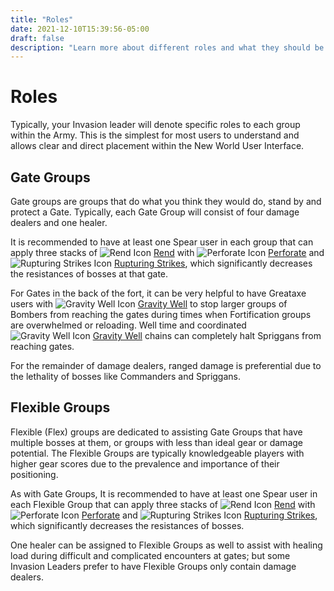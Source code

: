 ```yaml
---
title: "Roles"
date: 2021-12-10T15:39:56-05:00
draft: false
description: "Learn more about different roles and what they should be doing during an Invasion."
---
```


# Roles
Typically, your Invasion leader will denote specific roles to each group within the Army. This is the simplest for most users to understand and allows clear and direct placement within the New World User Interface.

## Gate Groups
Gate groups are groups that do what you think they would do, stand by and protect a Gate. Typically, each Gate Group will consist of four damage dealers and one healer.

It is recommended to have at least one Spear user in each group that can apply three stacks of ![Rend Icon](https://cdn.nwdb.info/db/images/live/v2/status/se_rendt1.png) [Rend](https://nwdb.info/db/status-effect/spear_perforate_rend_upgrade) with ![Perforate Icon](https://cdn.nwdb.info/db/images/live/v2/icons/abilities/spear_perforate.png) [Perforate](https://nwdb.info/db/ability/ability_spear_perforate) and ![Rupturing Strikes Icon](https://cdn.nwdb.info/db/images/live/v2/icons/abilities/spear_perforate_bonusrend.png) [Rupturing Strikes](https://nwdb.info/db/ability/ability_spear_perforate_bonusrend), which significantly decreases the resistances of bosses at that gate.

For Gates in the back of the fort, it can be very helpful to have Greataxe users with ![Gravity Well Icon](https://cdn.nwdb.info/db/images/live/v2/icons/abilities/greataxe_ability6_gravitywell.png) [Gravity Well](https://cdn.nwdb.info/db/images/live/v2/icons/abilities/spear_perforate_bonusrend.png) to stop larger groups of Bombers from reaching the gates during times when Fortification groups are overwhelmed or reloading. Well time and coordinated ![Gravity Well Icon](https://cdn.nwdb.info/db/images/live/v2/icons/abilities/greataxe_ability6_gravitywell.png) [Gravity Well](https://cdn.nwdb.info/db/images/live/v2/icons/abilities/spear_perforate_bonusrend.png) chains can completely halt Spriggans from reaching gates.

For the remainder of damage dealers, ranged damage is preferential due to the lethality of bosses like Commanders and Spriggans.

## Flexible Groups
Flexible (Flex) groups are dedicated to assisting Gate Groups that have multiple bosses at them, or groups with less than ideal gear or damage potential. The Flexible Groups are typically knowledgeable players with higher gear scores due to the prevalence and importance of their positioning.

As with Gate Groups, It is recommended to have at least one Spear user in each Flexible Group that can apply three stacks of ![Rend Icon](https://cdn.nwdb.info/db/images/live/v2/status/se_rendt1.png) [Rend](https://nwdb.info/db/status-effect/spear_perforate_rend_upgrade) with ![Perforate Icon](https://cdn.nwdb.info/db/images/live/v2/icons/abilities/spear_perforate.png) [Perforate](https://nwdb.info/db/ability/ability_spear_perforate) and ![Rupturing Strikes Icon](https://cdn.nwdb.info/db/images/live/v2/icons/abilities/spear_perforate_bonusrend.png) [Rupturing Strikes](https://nwdb.info/db/ability/ability_spear_perforate_bonusrend), which significantly decreases the resistances of bosses.

One healer can be assigned to Flexible Groups as well to assist with healing load during difficult and complicated encounters at gates; but some Invasion Leaders prefer to have Flexible Groups only contain damage dealers.
